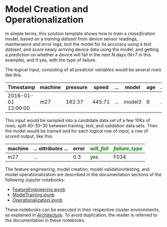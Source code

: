 # Model Creation and Operationalization

In simple terms, this solution template shows how to _train_ a _classification_ model,
based on a _training dataset_ from device sensor readings, maintenance and error logs,
_test_ the model for its accuracy using a _test dataset_, and _score_ newly arriving
device data using the model, and getting a _prediction_ on whether a device will fail
in the next N days (N=7 in this example), and if yes, with the type of failure.

The logical input, consisting of all _predictor variables_ would be several rows like this.

| Timestamp | machine | pressure | speed | ... | model | age | ... | failure | error |
|-----------|---------|----------|-------|-----|-------|-----|-----|-----|-----|
|2016-01-01 12:00:00 | m27 | 162.37 | 445.71 | ... | model3 | 9 | ... | 0.0 | 0.3 |

This input would be sampled into a candidate data set of a few 10Ks of rows, split
40-30-30 between training, test, and validation data sets. Then the model would be
trained and for each logical row of input, a row of scored output, like this:

| machine | ... _attributes_ ... | error | <span style="color:green">_will_fail_ | <span style="color:green">_failure_type_ |
|-----------|---------|-----|-------|-----------|
| m27 | ... | 0.3 | yes | F034 | 0.85034 |

The feature engineering, model creation, model validation/testing, and model operationalization are described in the documentation sections of the following Jupyter notebooks:

- [FeatureEngineering.ipynb](https://github.com/Azure/AI-PredictiveMaintenance/blob/master/src/AML/Notebooks/FeatureEngineering.ipynb)
- [ModelTraining.ipynb](https://github.com/Azure/AI-PredictiveMaintenance/blob/master/src/AML/Notebooks/ModelTraining.ipynb)
- [Operationalization.ipynb](https://github.com/Azure/AI-PredictiveMaintenance/blob/master/src/AML/Notebooks/Operationalization.ipynb)

 These notebooks can be executed in their respective cluster environments, as explained in [Architecture](https://github.com/Azure/AI-PredictiveMaintenance/blob/master/docs/Architecture.md).  To avoid duplication, the reader is referred to the documentation in these notebooks.
